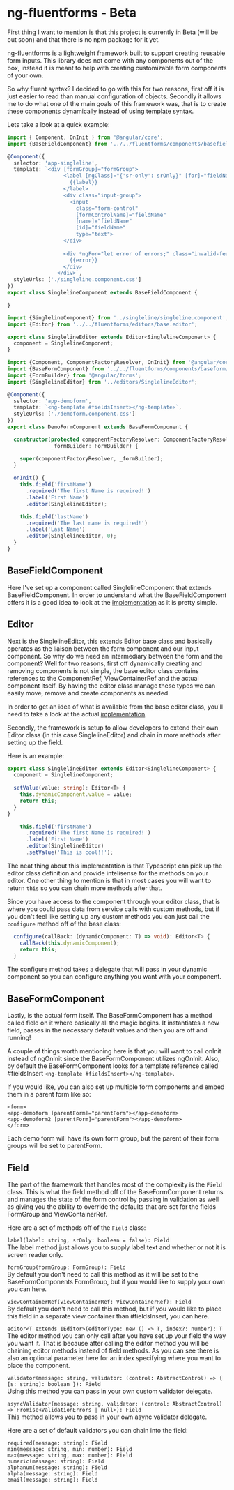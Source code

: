  # ng-fluentforms - Beta
 
First thing I want to mention is that this project is currently in Beta (will be out soon) and that there is no npm package for it yet.

ng-fluentforms is a lightweight framework built to support creating reusable form inputs. This library does not come with any components out of the box, instead
it is meant to help with creating customizable form components of your own.

So why fluent syntax? I decided to go with this for two reasons, first off it is just easier to read than manual configuration of objects. Secondly it 
allows me to do what one of the main goals of this framework was, that is to create these components dynamically instead of using template syntax.

Lets take a look at a quick example:

```typescript
import { Component, OnInit } from '@angular/core';
import {BaseFieldComponent} from '../../fluentforms/components/basefield/basefield.component';

@Component({
  selector: 'app-singleline',
  template: `<div [formGroup]="formGroup">
                  <label [ngClass]="{'sr-only': srOnly}" [for]="fieldName" class="form-control-label">
                    {{label}}
                  </label>
                  <div class="input-group">
                    <input
                      class="form-control"
                      [formControlName]="fieldName"
                      [name]="fieldName"
                      [id]="fieldName"
                      type="text">
                  </div>
                
                  <div *ngFor="let error of errors;" class="invalid-feedback">
                    {{error}}
                  </div>
                </div>`,
  styleUrls: ['./singleline.component.css']
})
export class SinglelineComponent extends BaseFieldComponent {

}

import {SinglelineComponent} from '../singleline/singleline.component';
import {Editor} from '../../fluentforms/editors/base.editor';

export class SinglelineEditor extends Editor<SinglelineComponent> {
  component = SinglelineComponent;
}

import {Component, ComponentFactoryResolver, OnInit} from '@angular/core';
import {BaseFormComponent} from '../../fluentforms/components/baseform/base.form.component';
import {FormBuilder} from '@angular/forms';
import {SinglelineEditor} from '../editors/SinglelineEditor';

@Component({
  selector: 'app-demoform',
  template: `<ng-template #fieldsInsert></ng-template>`,
  styleUrls: ['./demoform.component.css']
})
export class DemoFormComponent extends BaseFormComponent {

  constructor(protected componentFactoryResolver: ComponentFactoryResolver,
              _formBuilder: FormBuilder) {

    super(componentFactoryResolver, _formBuilder);
  }
 
  onInit() {
    this.field('firstName')
      .required('The first Name is required!')
      .label('First Name')
      .editor(SinglelineEditor);

    this.field('lastName')
      .required('The last name is required!')
      .label('Last Name')
      .editor(SinglelineEditor, 0);
  }
}
```

## BaseFieldComponent

Here I've set up a component called SinglelineComponent that extends BaseFieldComponent. In order to understand what the BaseFieldComponent offers
it is a good idea to look at the [implementation](https://github.com/ssinno28/ng-fluentforms/blob/master/src/app/fluentforms/components/basefield/basefield.component.ts) as it is pretty simple.

## Editor

Next is the SinglelineEditor, this extends Editor base class and basically operates as the liaison between the form component and our input component. So why do we need an intermediary between
the form and the component? Well for two reasons, first off dynamically creating and removing components is not simple, the base editor class contains references 
to the ComponentRef, ViewContainerRef and the actual component itself. By having the editor class manage these types we can easily move, remove and create components as needed.

In order to get an idea of what is available from the base editor class, you'll need to take a look at the actual 
[implementation](https://github.com/ssinno28/ng-fluentforms/blob/master/src/app/fluentforms/editors/base.editor.ts).

Secondly, the framework is setup to allow developers to extend their own Editor class (in this case SinglelineEditor) and chain in more methods after setting up the field.

Here is an example:

```typescript
export class SinglelineEditor extends Editor<SinglelineComponent> {
  component = SinglelineComponent;
  
  setValue(value: string): Editor<T> {
    this.dynamicComponent.value = value;
    return this;
  }
}

    this.field('firstName')
      .required('The first Name is required!')
      .label('First Name')
      .editor(SinglelineEditor)
      .setValue('This is cool!!');
```

The neat thing about this implementation is that Typescript can pick up the editor class definition and provide intelisense for the methods on your editor. One other thing to mention is that 
in most cases you will want to return `this` so you can chain more methods after that. 

Since you have access to the component through your editor class, that is where you could pass data from service calls with custom methods, but if you 
don't feel like setting up any custom methods you can just call the `configure` method off of the base class:

```typescript
  configure(callBack: (dynamicComponent: T) => void): Editor<T> {
    callBack(this.dynamicComponent);
    return this;
  }
```

The configure method takes a delegate that will pass in your dynamic component so you can configure anything you want with your component.

## BaseFormComponent

Lastly, is the actual form itself. The BaseFormComponent has a method called field on it where basically all the magic begins. It instantiates a new field, passes in the necessary default
values and then you are off and running!

A couple of things worth mentioning here is that you will want to call onInit instead of ngOnInit since the BaseFormComponent utilizes ngOnInit. Also, by default the BaseFormComponent
looks for a template reference called #fieldsInsert `<ng-template #fieldsInsert></ng-template>`.

If you would like, you can also set up multiple form components and embed them in a parent form like so:

```angular2html
<form>
<app-demoform [parentForm]="parentForm"></app-demoform>
<app-demoform2 [parentForm]="parentForm"></app-demoform>
</form>
```

Each demo form will have its own form group, but the parent of their form groups will be set to parentForm.

## Field

The part of the framework that handles most of the complexity is the `Field` class. This is what the field method off of the BaseFormComponent returns and 
manages the state of the form control by passing in validation as well as giving you the ability to override the defaults that are set for the fields
FormGroup and ViewContainerRef.

Here are a set of methods off of the `Field` class:

`label(label: string, srOnly: boolean = false): Field`  
The label method just allows you to supply label text and whether or not it is screen reader only.

`formGroup(formGroup: FormGroup): Field`  
By default you don't need to call this method as it will be set to the BaseFormComponents FormGroup, but if you would like to supply your own
you can here.

`viewContainerRef(viewContainerRef: ViewContainerRef): Field`  
By default you don't need to call this method, but if you would like to place this field in a separate view container than #fieldsInsert, you can here.

`editor<T extends IEditor>(editorType: new () => T, index?: number): T`  
The editor method you can only call after you have set up your field the way you want it. That is because after calling the editor method
you will be chaining editor methods instead of field methods. As you can see there is also an optional parameter here for an index specifying 
where you want to place the component.

`validator(message: string, validator: (control: AbstractControl) => { [s: string]: boolean }): Field`  
Using this method you can pass in your own custom validator delegate.

`asyncValidator(message: string, validator: (control: AbstractControl) => Promise<ValidationErrors | null>): Field`  
This method allows you to pass in your own async validator delegate.

Here are a set of default validators you can chain into the field:

`required(message: string): Field`  
`min(message: string, min: number): Field`  
`max(message: string, max: number): Field`  
`numeric(message: string): Field`  
`alphanum(message: string): Field`  
`alpha(message: string): Field`  
`email(message: string): Field`  


